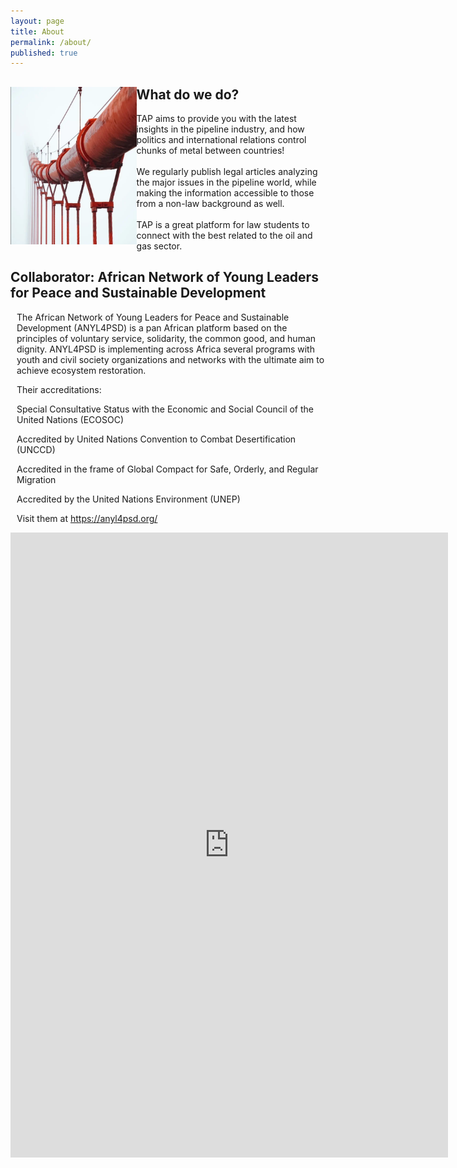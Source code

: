 ```yaml
---
layout: page
title: About
permalink: /about/
published: true
---
```

<div>
  <style> img {width: 40%;height: auto; margin-left: auto;}
    	  p {margin-left: 10px;}
  </style>
  <img src="/images/pipeline.png" alt="Pipeline" align="left">
<p>
<h2>What do we do?</h2>

TAP aims to provide you with the latest insights in the pipeline industry, and how politics and international relations control chunks of metal between countries!
<br><br>
We regularly publish legal articles analyzing the major issues in the pipeline world, while making the information accessible to those from a non-law background as well. 
<br><br>
TAP is a great platform for law students to connect with the best related to the oil and gas sector.
</p>
</div>








## Collaborator: African Network of Young Leaders for Peace and Sustainable Development

The African Network of Young Leaders for Peace and Sustainable Development (ANYL4PSD) is a pan African platform based on the principles of voluntary service, solidarity, the common good, and human dignity. ANYL4PSD is implementing across Africa several programs with youth and civil society organizations and networks with the ultimate aim to achieve ecosystem restoration. 

Their accreditations:

Special Consultative Status with the Economic and Social Council of the United Nations (ECOSOC)

Accredited by United Nations Convention to Combat Desertification (UNCCD)

Accredited in the frame of Global Compact for Safe, Orderly, and Regular Migration

Accredited by the United Nations Environment (UNEP)

Visit them at <https://anyl4psd.org/>


<div align="center"><iframe name="iframe-video" class="frame" frameborder="0" allowtransparency="true" allowfullscreen="true" scrolling="yes" allow="encrypted-media" src="https://anyl4psd.org/" height="1000px" style="border: none; visibility: visible; max-width:1000px; width:700px;"></iframe></div>
